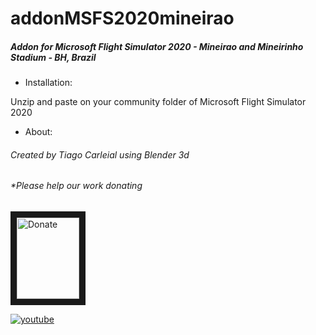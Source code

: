 # addonMSFS2020mineirao



##### Addon for Microsoft Flight Simulator 2020 - Mineirao and Mineirinho Stadium  - BH, Brazil


+ Installation:

Unzip and paste on your community folder of Microsoft Flight Simulator 2020

+ About:

######  Created by Tiago Carleial using Blender 3d

###### *Please help our work donating

<a href="https://streamlabs.com/IronTiago" target="_blank"><img src="https://ps.w.org/button-paypal-donation/assets/icon-256x256.jpg?rev=1682981" 
alt="Donate" width="100" height="130" border="10" /></a>

<a href="https://youtu.be/aVIwzAw1NPg" target="_blank"></a>


[![youtube](https://img.youtube.com/vi/aVIwzAw1NPg/0.jpg)](https://www.youtube.com/watch?v=aVIwzAw1NPg)

